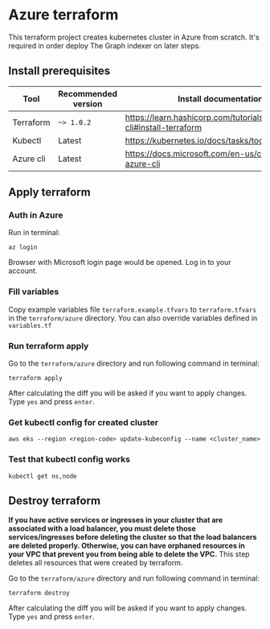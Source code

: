 # Azure terraform
This terraform project creates kubernetes cluster in Azure from scratch. It's required in order deploy The Graph indexer on later steps.

## Install prerequisites
| Tool | Recommended version | Install documentation link |
| ------------ | ------------ | ------------ |
| Terraform | `~> 1.0.2` | https://learn.hashicorp.com/tutorials/terraform/install-cli#install-terraform |
| Kubectl | Latest | https://kubernetes.io/docs/tasks/tools/#kubectl |
| Azure cli | Latest | https://docs.microsoft.com/en-us/cli/azure/install-azure-cli |

## Apply terraform
### Auth in Azure
Run in terminal:
```
az login
```

Browser with Microsoft login page would be opened. Log in to your account.

### Fill variables
Copy example variables file `terraform.example.tfvars` to `terraform.tfvars` in the `terraform/azure` directory.
You can also override variables defined in `variables.tf`

### Run terraform apply
Go to the `terraform/azure` directory and run following command in terminal:
```
terraform apply
```

After calculating the diff you will be asked if you want to apply changes. Type `yes` and press `enter`.

### Get kubectl config for created cluster
```
aws eks --region <region-code> update-kubeconfig --name <cluster_name>
```

### Test that kubectl config works
```
kubectl get ns,node
```

## Destroy terraform
**If you have active services or ingresses in your cluster that are associated with a load balancer, you must delete those services/ingresses before deleting the cluster so that the load balancers are deleted properly. Otherwise, you can have orphaned resources in your VPC that prevent you from being able to delete the VPC.**
This step deletes all resources that were created by terraform.

Go to the `terraform/azure` directory and run following command in terminal:
```
terraform destroy
```

After calculating the diff you will be asked if you want to apply changes. Type `yes` and press `enter`.
